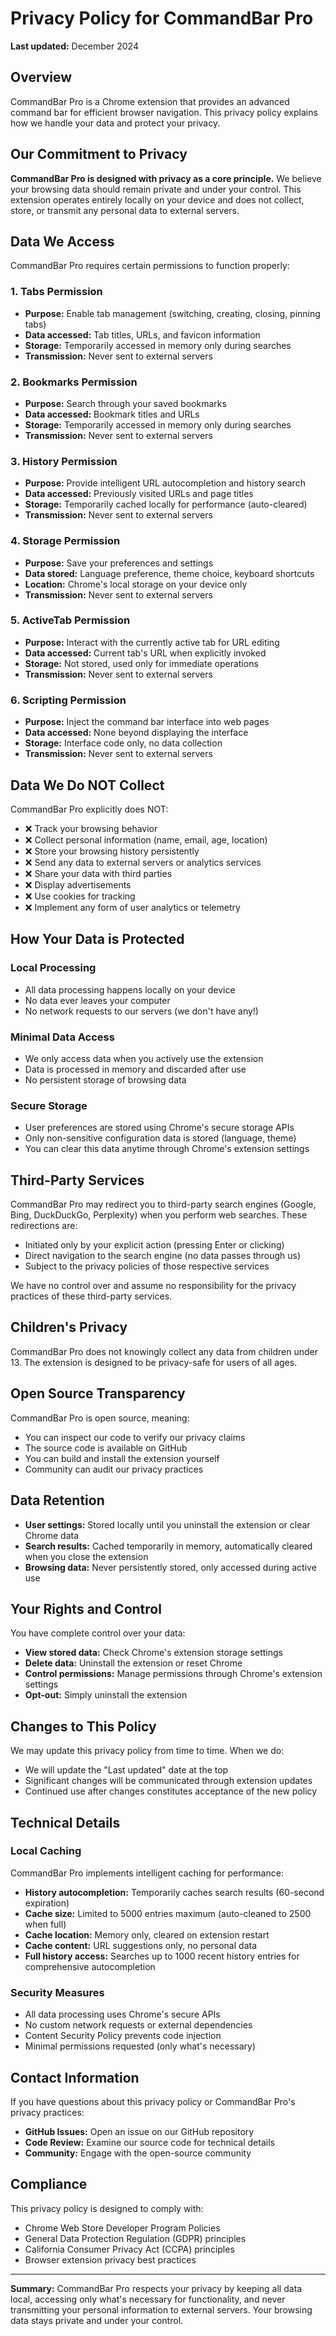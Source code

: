 # Privacy Policy for CommandBar Pro

**Last updated:** December 2024

## Overview

CommandBar Pro is a Chrome extension that provides an advanced command bar for efficient browser navigation. This privacy policy explains how we handle your data and protect your privacy.

## Our Commitment to Privacy

**CommandBar Pro is designed with privacy as a core principle.** We believe your browsing data should remain private and under your control. This extension operates entirely locally on your device and does not collect, store, or transmit any personal data to external servers.

## Data We Access

CommandBar Pro requires certain permissions to function properly:

### 1. Tabs Permission
- **Purpose:** Enable tab management (switching, creating, closing, pinning tabs)
- **Data accessed:** Tab titles, URLs, and favicon information
- **Storage:** Temporarily accessed in memory only during searches
- **Transmission:** Never sent to external servers

### 2. Bookmarks Permission
- **Purpose:** Search through your saved bookmarks
- **Data accessed:** Bookmark titles and URLs
- **Storage:** Temporarily accessed in memory only during searches
- **Transmission:** Never sent to external servers

### 3. History Permission
- **Purpose:** Provide intelligent URL autocompletion and history search
- **Data accessed:** Previously visited URLs and page titles
- **Storage:** Temporarily cached locally for performance (auto-cleared)
- **Transmission:** Never sent to external servers

### 4. Storage Permission
- **Purpose:** Save your preferences and settings
- **Data stored:** Language preference, theme choice, keyboard shortcuts
- **Location:** Chrome's local storage on your device only
- **Transmission:** Never sent to external servers

### 5. ActiveTab Permission
- **Purpose:** Interact with the currently active tab for URL editing
- **Data accessed:** Current tab's URL when explicitly invoked
- **Storage:** Not stored, used only for immediate operations
- **Transmission:** Never sent to external servers

### 6. Scripting Permission
- **Purpose:** Inject the command bar interface into web pages
- **Data accessed:** None beyond displaying the interface
- **Storage:** Interface code only, no data collection
- **Transmission:** Never sent to external servers

## Data We Do NOT Collect

CommandBar Pro explicitly does NOT:

- ❌ Track your browsing behavior
- ❌ Collect personal information (name, email, age, location)
- ❌ Store your browsing history persistently
- ❌ Send any data to external servers or analytics services
- ❌ Share your data with third parties
- ❌ Display advertisements
- ❌ Use cookies for tracking
- ❌ Implement any form of user analytics or telemetry

## How Your Data is Protected

### Local Processing
- All data processing happens locally on your device
- No data ever leaves your computer
- No network requests to our servers (we don't have any!)

### Minimal Data Access
- We only access data when you actively use the extension
- Data is processed in memory and discarded after use
- No persistent storage of browsing data

### Secure Storage
- User preferences are stored using Chrome's secure storage APIs
- Only non-sensitive configuration data is stored (language, theme)
- You can clear this data anytime through Chrome's extension settings

## Third-Party Services

CommandBar Pro may redirect you to third-party search engines (Google, Bing, DuckDuckGo, Perplexity) when you perform web searches. These redirections are:

- Initiated only by your explicit action (pressing Enter or clicking)
- Direct navigation to the search engine (no data passes through us)
- Subject to the privacy policies of those respective services

We have no control over and assume no responsibility for the privacy practices of these third-party services.

## Children's Privacy

CommandBar Pro does not knowingly collect any data from children under 13. The extension is designed to be privacy-safe for users of all ages.

## Open Source Transparency

CommandBar Pro is open source, meaning:

- You can inspect our code to verify our privacy claims
- The source code is available on GitHub
- You can build and install the extension yourself
- Community can audit our privacy practices

## Data Retention

- **User settings:** Stored locally until you uninstall the extension or clear Chrome data
- **Search results:** Cached temporarily in memory, automatically cleared when you close the extension
- **Browsing data:** Never persistently stored, only accessed during active use

## Your Rights and Control

You have complete control over your data:

- **View stored data:** Check Chrome's extension storage settings
- **Delete data:** Uninstall the extension or reset Chrome
- **Control permissions:** Manage permissions through Chrome's extension settings
- **Opt-out:** Simply uninstall the extension

## Changes to This Policy

We may update this privacy policy from time to time. When we do:

- We will update the "Last updated" date at the top
- Significant changes will be communicated through extension updates
- Continued use after changes constitutes acceptance of the new policy

## Technical Details

### Local Caching
CommandBar Pro implements intelligent caching for performance:
- **History autocompletion:** Temporarily caches search results (60-second expiration)
- **Cache size:** Limited to 5000 entries maximum (auto-cleaned to 2500 when full)
- **Cache location:** Memory only, cleared on extension restart
- **Cache content:** URL suggestions only, no personal data
- **Full history access:** Searches up to 1000 recent history entries for comprehensive autocompletion

### Security Measures
- All data processing uses Chrome's secure APIs
- No custom network requests or external dependencies
- Content Security Policy prevents code injection
- Minimal permissions requested (only what's necessary)

## Contact Information

If you have questions about this privacy policy or CommandBar Pro's privacy practices:

- **GitHub Issues:** Open an issue on our GitHub repository
- **Code Review:** Examine our source code for technical details
- **Community:** Engage with the open-source community

## Compliance

This privacy policy is designed to comply with:
- Chrome Web Store Developer Program Policies
- General Data Protection Regulation (GDPR) principles
- California Consumer Privacy Act (CCPA) principles
- Browser extension privacy best practices

---

**Summary:** CommandBar Pro respects your privacy by keeping all data local, accessing only what's necessary for functionality, and never transmitting your personal information to external servers. Your browsing data stays private and under your control. 